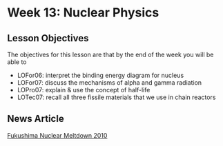 # Week 13: Nuclear Physics

## Lesson Objectives

The objectives for this lesson are that by the end of the week you will be able to

* LOFor06: interpret the binding energy diagram for nucleus
* LOFor07: discuss the mechanisms of alpha and gamma radiation
* LOPro07: explain & use the concept of half-life
* LOTec07: recall all three fissile materials that we use in chain reactors

## News Article

[Fukushima Nuclear Meltdown 2010](http://www.nytimes.com/cwire/2011/03/15/15climatewire-new-explosion-rocks-fukushima-nuclear-plant-19902.html?pagewanted=print)

